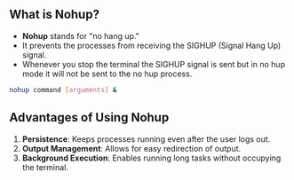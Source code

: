 
## What is Nohup?
- **Nohup** stands for "no hang up." 
- It prevents the processes from receiving the SIGHUP (Signal Hang Up) signal.
- Whenever you stop the terminal the SIGHUP signal is sent but in no hup mode it will not be sent to the no hup process.

```bash
nohup command [arguments] &
```
## Advantages of Using Nohup

1. **Persistence**: Keeps processes running even after the user logs out.
2. **Output Management**: Allows for easy redirection of output.
3. **Background Execution**: Enables running long tasks without occupying the terminal.

